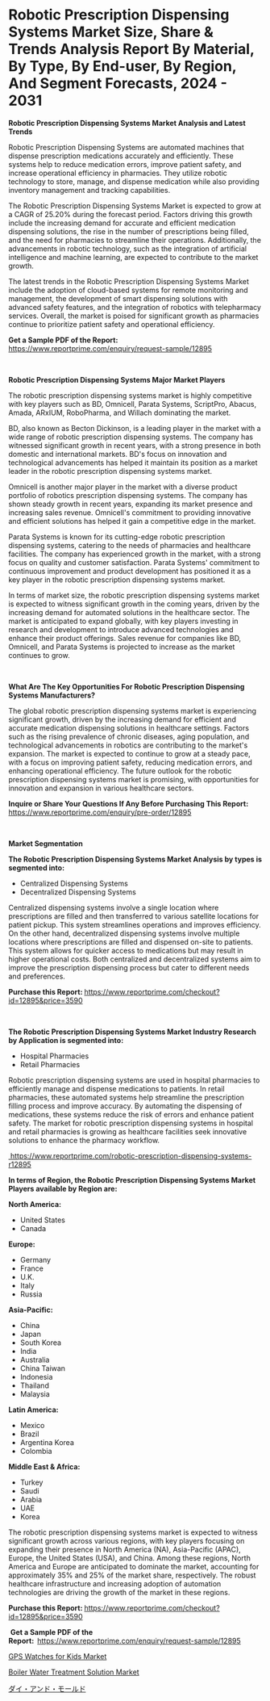 <p><h1>Robotic Prescription Dispensing Systems Market Size, Share & Trends Analysis Report By Material, By Type, By End-user, By Region, And Segment Forecasts, 2024 - 2031</h1></p><p><strong>Robotic Prescription Dispensing Systems Market Analysis and Latest Trends</strong></p>
<p><p>Robotic Prescription Dispensing Systems are automated machines that dispense prescription medications accurately and efficiently. These systems help to reduce medication errors, improve patient safety, and increase operational efficiency in pharmacies. They utilize robotic technology to store, manage, and dispense medication while also providing inventory management and tracking capabilities.</p><p>The Robotic Prescription Dispensing Systems Market is expected to grow at a CAGR of 25.20% during the forecast period. Factors driving this growth include the increasing demand for accurate and efficient medication dispensing solutions, the rise in the number of prescriptions being filled, and the need for pharmacies to streamline their operations. Additionally, the advancements in robotic technology, such as the integration of artificial intelligence and machine learning, are expected to contribute to the market growth.</p><p>The latest trends in the Robotic Prescription Dispensing Systems Market include the adoption of cloud-based systems for remote monitoring and management, the development of smart dispensing solutions with advanced safety features, and the integration of robotics with telepharmacy services. Overall, the market is poised for significant growth as pharmacies continue to prioritize patient safety and operational efficiency.</p></p>
<p><strong>Get a Sample PDF of the Report:&nbsp;</strong> <a href="https://www.reportprime.com/enquiry/request-sample/12895">https://www.reportprime.com/enquiry/request-sample/12895</a></p>
<p>&nbsp;</p>
<p><strong>Robotic Prescription Dispensing Systems Major Market Players</strong></p>
<p><p>The robotic prescription dispensing systems market is highly competitive with key players such as BD, Omnicell, Parata Systems, ScriptPro, Abacus, Amada, ARxIUM, RoboPharma, and Willach dominating the market. </p><p>BD, also known as Becton Dickinson, is a leading player in the market with a wide range of robotic prescription dispensing systems. The company has witnessed significant growth in recent years, with a strong presence in both domestic and international markets. BD's focus on innovation and technological advancements has helped it maintain its position as a market leader in the robotic prescription dispensing systems market.</p><p>Omnicell is another major player in the market with a diverse product portfolio of robotics prescription dispensing systems. The company has shown steady growth in recent years, expanding its market presence and increasing sales revenue. Omnicell's commitment to providing innovative and efficient solutions has helped it gain a competitive edge in the market.</p><p>Parata Systems is known for its cutting-edge robotic prescription dispensing systems, catering to the needs of pharmacies and healthcare facilities. The company has experienced growth in the market, with a strong focus on quality and customer satisfaction. Parata Systems' commitment to continuous improvement and product development has positioned it as a key player in the robotic prescription dispensing systems market.</p><p>In terms of market size, the robotic prescription dispensing systems market is expected to witness significant growth in the coming years, driven by the increasing demand for automated solutions in the healthcare sector. The market is anticipated to expand globally, with key players investing in research and development to introduce advanced technologies and enhance their product offerings. Sales revenue for companies like BD, Omnicell, and Parata Systems is projected to increase as the market continues to grow.</p></p>
<p>&nbsp;</p>
<p><strong>What Are The Key Opportunities For Robotic Prescription Dispensing Systems Manufacturers?</strong></p>
<p><p>The global robotic prescription dispensing systems market is experiencing significant growth, driven by the increasing demand for efficient and accurate medication dispensing solutions in healthcare settings. Factors such as the rising prevalence of chronic diseases, aging population, and technological advancements in robotics are contributing to the market's expansion. The market is expected to continue to grow at a steady pace, with a focus on improving patient safety, reducing medication errors, and enhancing operational efficiency. The future outlook for the robotic prescription dispensing systems market is promising, with opportunities for innovation and expansion in various healthcare sectors.</p></p>
<p><strong>Inquire or Share Your Questions If Any Before Purchasing This Report:</strong> <a href="https://www.reportprime.com/enquiry/pre-order/12895">https://www.reportprime.com/enquiry/pre-order/12895</a></p>
<p>&nbsp;</p>
<p><strong>Market Segmentation</strong></p>
<p><strong>The Robotic Prescription Dispensing Systems Market Analysis by types is segmented into:</strong></p>
<p><ul><li>Centralized Dispensing Systems</li><li>Decentralized Dispensing Systems</li></ul></p>
<p><p>Centralized dispensing systems involve a single location where prescriptions are filled and then transferred to various satellite locations for patient pickup. This system streamlines operations and improves efficiency. On the other hand, decentralized dispensing systems involve multiple locations where prescriptions are filled and dispensed on-site to patients. This system allows for quicker access to medications but may result in higher operational costs. Both centralized and decentralized systems aim to improve the prescription dispensing process but cater to different needs and preferences.</p></p>
<p><strong>Purchase this Report:&nbsp;</strong><a href="https://www.reportprime.com/checkout?id=12895&price=3590">https://www.reportprime.com/checkout?id=12895&price=3590</a></p>
<p>&nbsp;</p>
<p><strong>The Robotic Prescription Dispensing Systems Market Industry Research by Application is segmented into:</strong></p>
<p><ul><li>Hospital Pharmacies</li><li>Retail Pharmacies</li></ul></p>
<p><p>Robotic prescription dispensing systems are used in hospital pharmacies to efficiently manage and dispense medications to patients. In retail pharmacies, these automated systems help streamline the prescription filling process and improve accuracy. By automating the dispensing of medications, these systems reduce the risk of errors and enhance patient safety. The market for robotic prescription dispensing systems in hospital and retail pharmacies is growing as healthcare facilities seek innovative solutions to enhance the pharmacy workflow.</p></p>
<p><a href="https://www.reportprime.com/robotic-prescription-dispensing-systems-r12895">&nbsp;https://www.reportprime.com/robotic-prescription-dispensing-systems-r12895</a></p>
<p><strong>In terms of Region, the Robotic Prescription Dispensing Systems Market Players available by Region are:</strong></p>
<p>
    <p> <strong> North America: </strong>
        <ul>
            <li>United States</li>
            <li>Canada</li>
        </ul>
        </p> 
    <p> <strong> Europe: </strong>
        <ul>
            <li>Germany</li>
            <li>France</li>
            <li>U.K.</li>
            <li>Italy</li>
            <li>Russia</li>
        </ul>
        </p> 
    <p> <strong> Asia-Pacific: </strong>
        <ul>
            <li>China</li>
            <li>Japan</li>
            <li>South Korea</li>
            <li>India</li>
            <li>Australia</li>
            <li>China Taiwan</li>
            <li>Indonesia</li>
            <li>Thailand</li>
            <li>Malaysia</li>
        </ul>
        </p> 
    <p> <strong> Latin America: </strong>
        <ul>
            <li>Mexico</li>
            <li>Brazil</li>
            <li>Argentina Korea</li>
            <li>Colombia</li>
        </ul>
        </p> 
    <p> <strong> Middle East & Africa: </strong>
        <ul>
            <li>Turkey</li>
            <li>Saudi</li>
            <li>Arabia</li>
            <li>UAE</li>
            <li>Korea</li>
        </ul>
    </p>
    </p>
<p><p>The robotic prescription dispensing systems market is expected to witness significant growth across various regions, with key players focusing on expanding their presence in North America (NA), Asia-Pacific (APAC), Europe, the United States (USA), and China. Among these regions, North America and Europe are anticipated to dominate the market, accounting for approximately 35% and 25% of the market share, respectively. The robust healthcare infrastructure and increasing adoption of automation technologies are driving the growth of the market in these regions.</p></p>
<p><strong>Purchase this Report: </strong><a href="https://www.reportprime.com/checkout?id=12895&price=3590">https://www.reportprime.com/checkout?id=12895&price=3590</a></p>
<p>&nbsp;<strong>Get a Sample PDF of the Report:&nbsp;&nbsp;</strong><a href="https://www.reportprime.com/enquiry/request-sample/12895">https://www.reportprime.com/enquiry/request-sample/12895</a></p>
<p><strong></strong></p>
<p><p><a href="https://www.linkedin.com/pulse/gps-watches-kids-market-trends-forecast-competitive-analysis-zllnf?trackingId=u4%2FkgOv8oS1dYyxJutUIYw%3D%3D">GPS Watches for Kids Market</a></p><p><a href="https://www.linkedin.com/pulse/boiler-water-treatment-solution-market-analysis-sze-forecasted-gromc?trackingId=KXOu95EJn%2FImwMr8edcHbQ%3D%3D">Boiler Water Treatment Solution Market</a></p><p><a href="https://github.com/CloydAbbott2023/Market-Research-Report-List-1/blob/main/809733876099.md">ダイ・アンド・モールド</a></p></p>